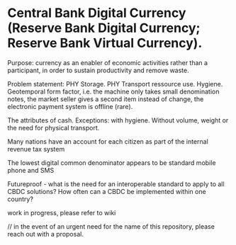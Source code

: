 # Central Bank Digital Currency (Reserve Bank Digital Currency; Reserve Bank Virtual Currency).

Purpose: currency as an enabler of economic activities rather than a participant, in order to sustain productivity and remove waste. 

Problem statement: PHY Storage. PHY Transport ressource use. Hygiene. Geotemporal form factor, i.e. the machine only takes small denomination notes, the market seller gives a second item instead of change, the electronic payment system is offline (rare).

The attributes of cash. Exceptions: with hygiene. Without volume, weight or the need for physical transport.

Many nations have an account for each citizen as part of the internal revenue tax system

The lowest digital common denominator appears to be standard mobile phone and SMS

Futureproof - what is the need for an interoperable standard to apply to all CBDC solutions? How often can a CBDC be implemented within one country?

work in progress, please refer to wiki

// in the event of an urgent need for the name of this repository, please reach out with a proposal.
